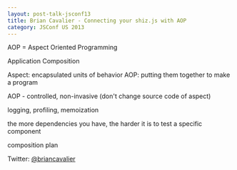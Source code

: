 ```yaml
---
layout: post-talk-jsconf13
title: Brian Cavalier - Connecting your shiz.js with AOP
category: JSConf US 2013
---
```


AOP = Aspect Oriented Programming

Application Composition

Aspect: encapsulated units of behavior
AOP: putting them together to make a program

AOP - controlled, non-invasive (don't change source code of aspect)

logging, profiling, memoization

the more dependencies you have, the harder it is to test a specific component

composition plan

Twitter: [@briancavalier](http://twitter.com/briancavalier)

